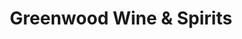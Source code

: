 ---
title: "Greenwood Wine & Spirits"
url: /wakefield/greenwood-wine-und-spirits/
shop: Spirituosen
---